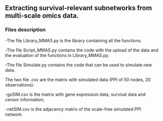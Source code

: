 ## Extracting survival-relevant subnetworks from multi-scale omics data.


### Files description

-The file Library_MMAS.py is the library containing all the functions.

-The file Script_MMAS.py contains the code with the upload of the data and the evaluation of the functions in Library_MMAS.py.

-The file Simulate.py contains the code that can be used to simulate new data.


The two file .csv are the matrix with simulated data (PPI of 50 nodes, 20 observations):

-gxSIM.csv is the matrix with gene expression data, survival data and censor information;

-netSIM.csv is the adjacency matrix of the scale-free simulated PPI network.
